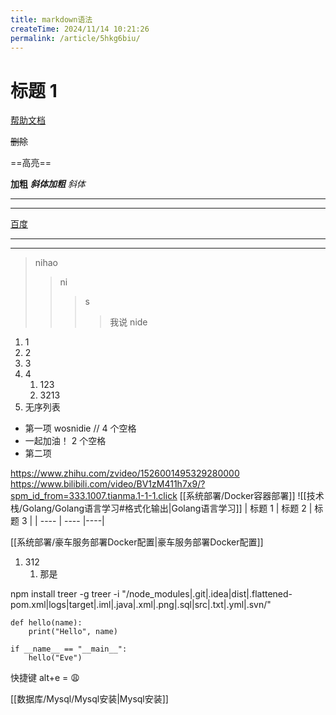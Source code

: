 ```yaml
---
title: markdown语法
createTime: 2024/11/14 10:21:26
permalink: /article/5hkg6biu/
---
```

# 标题 1

[帮助文档](https://publish.obsidian.md/help-zh)

~~删除~~

==高亮==

**加粗**
**_斜体加粗_**
_斜体_

---

---

[百度](www.baidu.com)

---

---

> nihao
>
> > ni
> >
> > > s
> > >
> > > > 我说 nide

1. 1
2. 2
3. 3
4. 4
   1. 123
   2. 3213
5. 无序列表

- 第一项
  wosnidie // 4 个空格
- 一起加油！
  2 个空格
- 第二项

https://www.zhihu.com/zvideo/1526001495329280000
https://www.bilibili.com/video/BV1zM411h7x9/?spm_id_from=333.1007.tianma.1-1-1.click
[[系统部署/Docker容器部署]]
![[技术栈/Golang/Golang语言学习#格式化输出|Golang语言学习]]
| 标题 1 | 标题 2 | 标题 3 |
| ---- | ---- |----|

[[系统部署/豪车服务部署Docker配置|豪车服务部署Docker配置]]

1. 312
   1. 那是

npm install treer -g
treer -i "/node_modules|.git|.idea|dist|.flattened-pom.xml|logs|target|.iml|.java|.xml|.png|.sql|src|.txt|.yml|.svn/"

```run-python
def hello(name):
	print("Hello", name)

if __name__ == "__main__":
	hello("Eve")
```

快捷键 alt+e = 😩

[[数据库/Mysql/Mysql安装|Mysql安装]]
